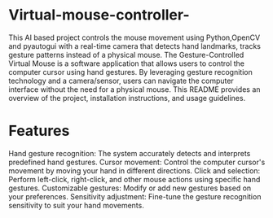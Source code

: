 # Virtual-mouse-controller-
This AI based project controls the mouse movement using Python,OpenCV and pyautogui with a real-time camera that detects hand landmarks, tracks gesture patterns instead of a physical mouse.
The Gesture-Controlled Virtual Mouse is a software application that allows users to control the computer cursor using hand gestures. By leveraging gesture recognition technology and a camera/sensor, users can navigate the computer interface without the need for a physical mouse. This README provides an overview of the project, installation instructions, and usage guidelines.

# Features
Hand gesture recognition: The system accurately detects and interprets predefined hand gestures.
Cursor movement: Control the computer cursor's movement by moving your hand in different directions.
Click and selection: Perform left-click, right-click, and other mouse actions using specific hand gestures.
Customizable gestures: Modify or add new gestures based on your preferences.
Sensitivity adjustment: Fine-tune the gesture recognition sensitivity to suit your hand movements.
